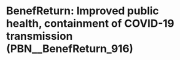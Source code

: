 # BenefReturn: __Improved public health, containment of COVID-19 transmission__ (PBN__BenefReturn_916)

